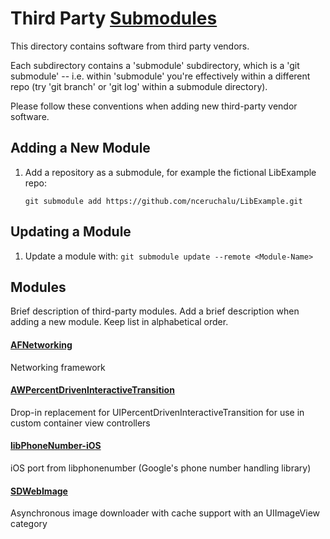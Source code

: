 # Third Party [Submodules](http://git-scm.com/book/en/v2/Git-Tools-Submodules)

This directory contains software from third party vendors.

Each subdirectory contains a 'submodule' subdirectory, which is a
'git submodule' -- i.e. within 'submodule' you're effectively within a
different repo (try 'git branch' or 'git log' within a submodule directory).

Please follow these conventions when adding new third-party vendor software.


## Adding a New Module

1. Add a repository as a submodule, for example the fictional LibExample repo:

   ```git submodule add https://github.com/nceruchalu/LibExample.git```


## Updating a Module
1. Update a module with: `git submodule update --remote <Module-Name>`

## Modules

Brief description of third-party modules. Add a brief description when adding
a new module. Keep list in alphabetical order.


#### [AFNetworking](https://github.com/AFNetworking/AFNetworking)
Networking framework

#### [AWPercentDrivenInteractiveTransition](https://github.com/MrAlek/AWPercentDrivenInteractiveTransition)
Drop-in replacement for UIPercentDrivenInteractiveTransition for use in custom
container view controllers

#### [libPhoneNumber-iOS](http://github.com/iziz/libPhoneNumber-iOS)
iOS port from libphonenumber (Google's phone number handling library)

#### [SDWebImage](https://github.com/rs/SDWebImage)
Asynchronous image downloader with cache support with an UIImageView category

